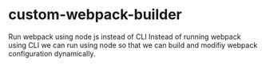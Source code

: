 # custom-webpack-builder
Run webpack using node js instead of CLI
Instead of running webpack using CLI we can run using node so that we can build and modifiy webpack configuration dynamically.
